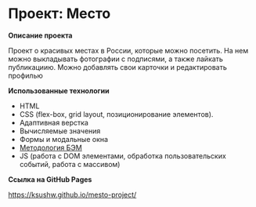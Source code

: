 # Проект: Место

**Описание проекта**

Проект о красивых местах в России, которые можно посетить.
На нем можно выкладывать фотографии с подписями, а также лайкать публикациию. 
Можно добавлять свои карточки и редактировать профилью

**Использованные технологии**

- HTML
- CSS (flex-box, grid layout, позиционирование
элементов).
- Адаптивная верстка
- Вычисляемые значения
- Формы и модальные окна
- [Методология БЭМ](https://ru.bem.info/methodology/)
- JS (работа с DOM элементами, обработка пользовательских событий, работа с массивом)

**Ссылка на GitHub Pages**

https://ksushw.github.io/mesto-project/